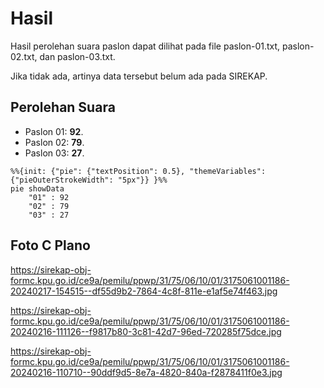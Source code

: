 # Hasil

Hasil perolehan suara paslon dapat dilihat pada file paslon-01.txt, paslon-02.txt, dan paslon-03.txt.

Jika tidak ada, artinya data tersebut belum ada pada SIREKAP.

## Perolehan Suara

 * Paslon 01: **92**.
 * Paslon 02: **79**.
 * Paslon 03: **27**.

```mermaid
%%{init: {"pie": {"textPosition": 0.5}, "themeVariables": {"pieOuterStrokeWidth": "5px"}} }%%
pie showData
    "01" : 92
    "02" : 79
    "03" : 27
```
## Foto C Plano

https://sirekap-obj-formc.kpu.go.id/ce9a/pemilu/ppwp/31/75/06/10/01/3175061001186-20240217-154515--df55d9b2-7864-4c8f-811e-e1af5e74f463.jpg

https://sirekap-obj-formc.kpu.go.id/ce9a/pemilu/ppwp/31/75/06/10/01/3175061001186-20240216-111126--f9817b80-3c81-42d7-96ed-720285f75dce.jpg

https://sirekap-obj-formc.kpu.go.id/ce9a/pemilu/ppwp/31/75/06/10/01/3175061001186-20240216-110710--90ddf9d5-8e7a-4820-840a-f2878411f0e3.jpg
